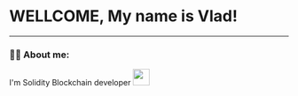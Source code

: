 
# WELLCOME, My name is Vlad!

---

### :man_technologist: About me:

I'm Solidity Blockchain developer <img src="https://media.giphy.com/media/WUlplcMpOCEmTGBtBW/giphy.gif" width="30px">
